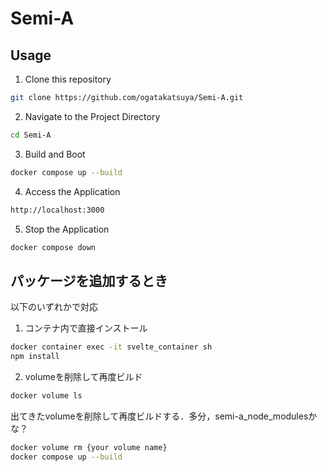 # Semi-A

## Usage
1. Clone this repository
```sh
git clone https://github.com/ogatakatsuya/Semi-A.git
```
2. Navigate to the Project Directory
```sh
cd Semi-A
```   
3. Build and Boot
```sh
docker compose up --build
```
4. Access the Application
```sh
http://localhost:3000
```
5. Stop the Application
```sh
docker compose down
```

## パッケージを追加するとき
以下のいずれかで対応
1. コンテナ内で直接インストール
```sh
docker container exec -it svelte_container sh
npm install
```
2. volumeを削除して再度ビルド  
```sh
docker volume ls
```
出てきたvolumeを削除して再度ビルドする．多分，semi-a_node_modulesかな？
```sh
docker volume rm {your volume name}
docker compose up --build
```
